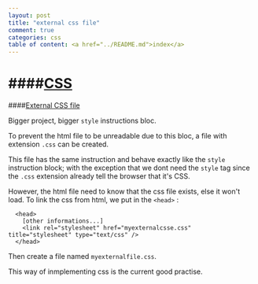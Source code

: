 ```yaml
---
layout: post
title: "external css file"
comment: true
categories: css
table of content: <a href="../README.md">index</a>
---
```


####[CSS](#css)
====

####[External CSS file](#external-css-file)

Bigger project, bigger ``style`` instructions bloc.

To prevent the html file to be unreadable due to this bloc, a file with extension ``.css``
can be created.

This file has the same instruction and behave exactly like the ``style`` instruction block; with
the exception that we dont need the ``style`` tag since the ``.css`` extension already tell the browser
that it's CSS.

However, the html file need to know that the css file exists, else it won't load.
To link the css from html, we put in the ``<head>`` :

```
  <head>
    [other informations...]
    <link rel="stylesheet" href="myexternalcsse.css" title="stylesheet" type="text/css" />
  </head>
```

Then create a file named ``myexternalfile.css``.

This way of inmplementing css is the current good practise.

